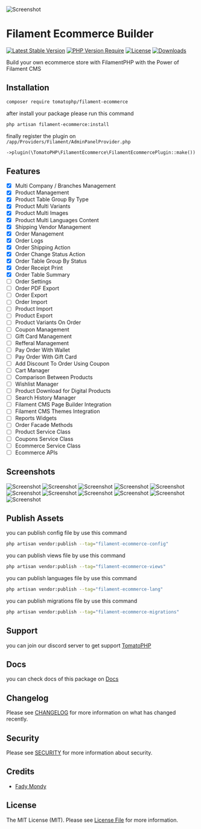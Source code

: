 ![Screenshot](https://github.com/tomatophp/filament-ecommerce/blob/master/arts/3x1io-tomato-ecommerce.jpg)

# Filament Ecommerce Builder

[![Latest Stable Version](https://poser.pugx.org/tomatophp/filament-ecommerce/version.svg)](https://packagist.org/packages/tomatophp/filament-ecommerce)
[![PHP Version Require](http://poser.pugx.org/tomatophp/filament-ecommerce/require/php)](https://packagist.org/packages/tomatophp/filament-ecommerce)
[![License](https://poser.pugx.org/tomatophp/filament-ecommerce/license.svg)](https://packagist.org/packages/tomatophp/filament-ecommerce)
[![Downloads](https://poser.pugx.org/tomatophp/filament-ecommerce/d/total.svg)](https://packagist.org/packages/tomatophp/filament-ecommerce)


Build your own ecommerce store with FilamentPHP with the Power of Filament CMS

## Installation

```bash
composer require tomatophp/filament-ecommerce
```
after install your package please run this command

```bash
php artisan filament-ecommerce:install
```

finally register the plugin on `/app/Providers/Filament/AdminPanelProvider.php`

```php
->plugin(\TomatoPHP\FilamentEcommerce\FilamentEcommercePlugin::make())
```

## Features

- [x] Multi Company / Branches Management
- [x] Product Management
- [x] Product Table Group By Type
- [x] Product Multi Variants
- [x] Product Multi Images
- [x] Product Multi Languages Content
- [x] Shipping Vendor Management
- [x] Order Management
- [x] Order Logs
- [x] Order Shipping Action
- [x] Order Change Status Action
- [x] Order Table Group By Status
- [x] Order Receipt Print
- [x] Order Table Summary
- [ ] Order Settings
- [ ] Order PDF Export
- [ ] Order Export
- [ ] Order Import
- [ ] Product Import
- [ ] Product Export
- [ ] Product Variants On Order
- [ ] Coupon Management
- [ ] Gift Card Management
- [ ] Refferal Management
- [ ] Pay Order With Wallet
- [ ] Pay Order With Gift Card
- [ ] Add Discount To Order Using Coupon
- [ ] Cart Manager
- [ ] Comparison Between Products
- [ ] Wishlist Manager
- [ ] Product Download for Digital Products
- [ ] Search History Manager
- [ ] Filament CMS Page Builder Integration
- [ ] Filament CMS Themes Integration
- [ ] Reports Widgets
- [ ] Order Facade Methods
- [ ] Product Service Class
- [ ] Coupons Service Class
- [ ] Ecommerce Service Class
- [ ] Ecommerce APIs

## Screenshots

![Screenshot](https://github.com/tomatophp/filament-ecommerce/blob/master/arts/branches.png)
![Screenshot](https://github.com/tomatophp/filament-ecommerce/blob/master/arts/companies.png)
![Screenshot](https://github.com/tomatophp/filament-ecommerce/blob/master/arts/create-order.png)
![Screenshot](https://github.com/tomatophp/filament-ecommerce/blob/master/arts/create-product.png)
![Screenshot](https://github.com/tomatophp/filament-ecommerce/blob/master/arts/deliveries.png)
![Screenshot](https://github.com/tomatophp/filament-ecommerce/blob/master/arts/edit-company.png)
![Screenshot](https://github.com/tomatophp/filament-ecommerce/blob/master/arts/edit-shipping-vendors.png)
![Screenshot](https://github.com/tomatophp/filament-ecommerce/blob/master/arts/order-items.png)
![Screenshot](https://github.com/tomatophp/filament-ecommerce/blob/master/arts/orders.png)
![Screenshot](https://github.com/tomatophp/filament-ecommerce/blob/master/arts/products.png)
![Screenshot](https://github.com/tomatophp/filament-ecommerce/blob/master/arts/shipping-vendors.png)

## Publish Assets

you can publish config file by use this command

```bash
php artisan vendor:publish --tag="filament-ecommerce-config"
```

you can publish views file by use this command

```bash
php artisan vendor:publish --tag="filament-ecommerce-views"
```

you can publish languages file by use this command

```bash
php artisan vendor:publish --tag="filament-ecommerce-lang"
```

you can publish migrations file by use this command

```bash
php artisan vendor:publish --tag="filament-ecommerce-migrations"
```

## Support

you can join our discord server to get support [TomatoPHP](https://discord.gg/Xqmt35Uh)

## Docs

you can check docs of this package on [Docs](https://docs.tomatophp.com/filament/filament-ecommerce)

## Changelog

Please see [CHANGELOG](CHANGELOG.md) for more information on what has changed recently.

## Security

Please see [SECURITY](SECURITY.md) for more information about security.

## Credits

- [Fady Mondy](https://wa.me/+201207860084)

## License

The MIT License (MIT). Please see [License File](LICENSE.md) for more information.
